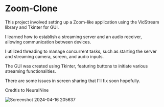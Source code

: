 # Zoom-Clone

This project involved setting up a Zoom-like application using the VidStream library and Tkinter for GUI. 

I learned how to establish a streaming server and an audio receiver, allowing communication between devices. 

I utilized threading to manage concurrent tasks, such as starting the server and streaming camera, screen, and audio inputs. 

The GUI was created using Tkinter, featuring buttons to initiate various streaming functionalities.



There are some issues in screen sharing that I'll fix soon hopefully. 


Credtis to NeuralNine

![Screenshot 2024-04-16 205637](https://github.com/sAhmedHasan/Zoom-Clone/assets/74529787/f8880499-bc26-45fe-9a60-bc9fb130e689)
